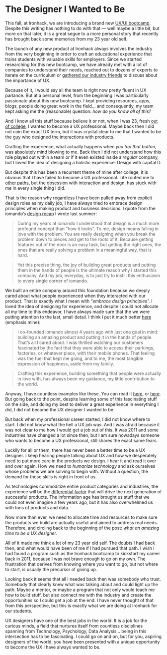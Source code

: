 # The Designer I Wanted to Be
This fall, at Ironhack, we are introducing a brand new [UX/UI bootcamp](https://www.ironhack.com/en/ux-ui-design-bootcamp). Despite this writing has nothing to do with that — well maybe a little bit, but more on that later, it is a great segue to a more personal story that recently has brought back some memories from my 23 year old self.

The launch of any new product at Ironhack always involves the industry from the very beginning in order to craft an educational experience that trains students with valuable skills for employers. Since we started researching for this new bootcamp, we have already met with a lot of companies to understand their needs, reached out to dozens of experts to iterate on the curriculum or [gathered our industry friends](http://www.meetup.com/ironhack-barcelona/events/232025284/) to discuss about the importance of UX.

Because of it, I would say all the team is right now pretty fluent in UX parlance. But at a personal level, from the beginning I was particularly passionate about this new bootcamp. I kept providing resources, apps, blogs, people doing great work in the field... and consequently, my team kept asking me the (reasonable) question: *how do you know all of this?*

And I know all this stuff because believe it or not, when I was 23, fresh [out of college](http://collado.io/blog/2013/9/8/the-industrial-engineer), I wanted to become a UX professional. Maybe back then I did not coin the exact UX term, but it was crystal clear to me that I wanted to be the guy who designed the interactions with products.

Crafting the experience, what actually happens when *you tap that button*, was absolutely mind blowing to me. Back then I did not understand how this role played out within a team or if it even existed inside a *regular* company, but I loved the idea of designing a holistic experience: Design with capital D.

But despite this has been a recurrent theme of mine after college, it is obvious that I have failed to become a UX professional. Life routed me to [other paths](http://collado.io/iomando), but the obsession with interaction and design, has stuck with me in every single thing I did.

That is the reason why regardless I have been pulled away from explicit design roles as my daily job, I have always tried to embrace design principles when making product and business decisions. I quote from the iomando’s [design recap](http://collado.io/blog/2015/6/8/iomando-design) I wrote last summer:

> During my years at iomando I understood that design is a much more profound concept than "how it looks”. To me, design means falling in love with the problem. You are really designing when you break the problem down to pieces and get to the roots of it. Because getting features out of the door is an easy task, but getting the right ones, the ones that are really solving a problem in a meaningful way, that is hard.

> Yet this precise thing, the joy of building great products and putting them in the hands of people is the ultimate reason why I started this company. And my job, everyday, is to just try to instill this enthusiasm to every single corner of iomando.

We built an entire company around this foundation because we deeply cared about what people experienced when they interacted with our product. That is exactly what I mean with *"embrace design principles".* I loved the idea of designing for experience, and despite I could not allocate all my time to this endeavor, I have always made sure that the we were putting attention to the last, small detail. I think I put it much better [here](http://collado.io/blog/2015/10/4/stepping-down) (emphasis mine):

> I co-founded iomando almost 4 years ago with just one goal in mind: building an amazing product and putting it in the hands of people. That’s all I cared about. I was thrilled watching our customers fascinated by the fact that they were able to access their parkings, factories, or whatever place, with their mobile phones. That feeling was the fuel that kept me going, and to me, the most tangible expression of happiness, aside from my family.

> Crafting this experience, building something that people were actually in love with, has always been my guidance, my little contribution to the world.

Anyway, I have countless examples like these. You can read it [here](http://collado.io/blog/2015/4/17/lifestyle-businesses), or [here](http://collado.io/blog/2014/12/7/30-under-30). But going back to the point, despite learning some of this fascinating stuff on the side, and doing my best to deliver a great experience in everything I did, I did not become the UX designer I wanted to be.

But back when my professional career started, I did not know where to start. I did not know what the hell a UX job was. And I was afraid because it was not clear to me how I would get a job out of this. It was 2011 and some industries have changed a lot since then, but I am sure nowadays someone who wants to become a UX professional, still shares the exact same fears.

Luckily for all or them, there has never been a better time to be a UX designer. I keep hearing people talking about UX and how we desperately need to put more care in the products we design. I hear it and read it over and over again. How we need to *humanize technology* and ask ourselves whose problems we are solving to begin with. Without a question, the demand for these skills is right in front of us.

As technologies commoditize entire product categories and industries, the experience will be the [differential factor](https://stratechery.com/2013/clayton-christensen-got-wrong/) that will drive the next generation of successful products. The information age has brought us stuff that we could not even imagine a few years ago, but it has also overwhelmed us with tons of products and data.

Now more than ever, we need to allocate time and resources to make sure the products we build are actually useful and aimed to address real needs. Therefore, and circling back to the beginning of the post: *what an amazing time to be a UX designer.*

All of it made me think a lot of my 23 year old self. The doubts I had back then, and what would have been of me if I had pursued that path. I wish I had found a program such as the Ironhack bootcamp to kickstart my career back in 2011, because I was not brave enough to go on my own. The frustration that derives from knowing where you want to go, but not where to start, is usually the precursor of giving up.

Looking back it seems that all I needed back then was somebody who trust. Somebody that clearly knew what was talking about and could light up the path. Maybe a mentor, or maybe a program that not only would teach me how to build stuff, but also connect me with the industry and create the opportunities so I could get a job at the end. I have never thought of that from this perspective, but this is exactly what we are doing at Ironhack for our students.

UX designers have one of the best jobs in the world. It is a job for the curious minds, a field that nurtures itself from countless disciplines spanning from Technology, Psychology, Data Analysis... being in this intersection has to be fascinating. I could go on and on, but for you, aspiring designers of the world, you have been presented with a unique opportunity to become the UX I have always wanted to be.
